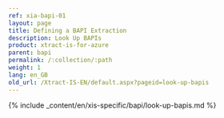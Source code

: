 ```yaml
---
ref: xia-bapi-01
layout: page
title: Defining a BAPI Extraction
description: Look Up BAPIs
product: xtract-is-for-azure
parent: bapi
permalink: /:collection/:path
weight: 1
lang: en_GB
old_url: /Xtract-IS-EN/default.aspx?pageid=look-up-bapis
---
```

{% include _content/en/xis-specific/bapi/look-up-bapis.md %}
